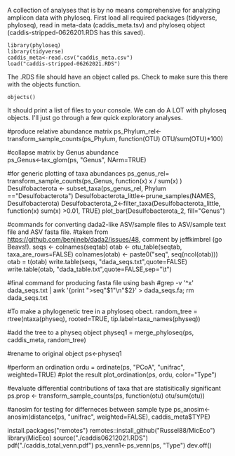 A collection of analyses that is by no means comprehensive for analyzing amplicon data with phyloseq.
First load all required packages (tidyverse, phyloseq), read in meta-data (caddis_meta.tsv) and phyloseq object (caddis-stripped-0626201.RDS has this saved). 
```
library(phyloseq)
library(tidyverse)
caddis_meta<-read.csv("caddis_meta.csv")
load("caddis-stripped-06262021.RDS")
```
The .RDS file should have an object called ps. Check to make sure this there with the objects function.

```
objects()
```
It should print a list of files to your console.
We can do A LOT with phyloseq objects. I'll just go through a few quick exploratory analyses.

#produce relative abundance matrix
ps_Phylum_rel<-transform_sample_counts(ps_Phylum, function(OTU) OTU/sum(OTU)*100)

#collapse matrix by Genus abundance                                       
ps_Genus<-tax_glom(ps, "Genus", NArm=TRUE)

#for generic plotting of taxa abundances
ps_genus_rel= transform_sample_counts(ps_Genus, function(x) x / sum(x) )
Desulfobacterota <- subset_taxa(ps_genus_rel, Phylum =="Desulfobacterota")
Desulfobacterota_little<-prune_samples(NAMES, Desulfobacterota)
Desulfobacterota_2<-filter_taxa(Desulfobacterota_little, function(x) sum(x) >0.01, TRUE)
plot_bar(Desulfobacterota_2, fill="Genus")

#commands for converting dada2-like ASV/sample files to ASV/sample text file and ASV fasta file.
#taken from https://github.com/benjjneb/dada2/issues/48, comment by jeffkimbrel (go Beavs!).
seqs <- colnames(seqtab)
otab <- otu_table(seqtab, taxa_are_rows=FALSE)
colnames(otab) <- paste0("seq", seq(ncol(otab)))
otab = t(otab)
write.table(seqs, "dada_seqs.txt",quote=FALSE)
write.table(otab, "dada_table.txt",quote=FALSE,sep="\t")

#final command for producing fasta file using bash
#grep -v '^x' dada_seqs.txt | awk '{print ">seq"$1"\n"$2}' > dada_seqs.fa; rm dada_seqs.txt

#To make a phylogenetic tree in a phyloseq obect.
random_tree = rtree(ntaxa(physeq), rooted=TRUE, tip.label=taxa_names(physeq))

#add the tree to a physeq object
physeq1 = merge_phyloseq(ps, caddis_meta, random_tree)

#rename to original object
ps<-physeq1

#perform an ordination
ordu = ordinate(ps, "PCoA", "unifrac", weighted=TRUE)
#plot the result
plot_ordination(ps, ordu, color="Type")

#evaluate differential contributions of taxa that are statisitically significant
ps.prop <- transform_sample_counts(ps, function(otu) otu/sum(otu))

#anosim for testing for differneces between sample type 
ps_anosim<-anosim(distance(ps, "unifrac", weighted=FALSE), caddis_meta$TYPE)

install.packages("remotes")
remotes::install_github("Russel88/MicEco")
library(MicEco)
source("./caddis06212021.RDS")
pdf("./caddis_total_venn.pdf")
ps_venn1<-ps_venn(ps, "Type")
dev.off()
                                
